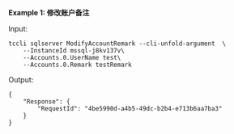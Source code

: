 **Example 1: 修改账户备注**



Input: 

```
tccli sqlserver ModifyAccountRemark --cli-unfold-argument  \
    --InstanceId mssql-j8kv137v\
    --Accounts.0.UserName test\
    --Accounts.0.Remark testRemark
```

Output: 
```
{
    "Response": {
        "RequestId": "4be5990d-a4b5-49dc-b2b4-e713b6aa7ba3"
    }
}
```

